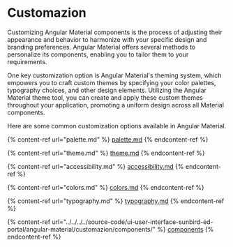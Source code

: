 # Customazion

Customizing Angular Material components is the process of adjusting their appearance and behavior to harmonize with your specific design and branding preferences. Angular Material offers several methods to personalize its components, enabling you to tailor them to your requirements.

One key customization option is Angular Material's theming system, which empowers you to craft custom themes by specifying your color palettes, typography choices, and other design elements. Utilizing the Angular Material theme tool, you can create and apply these custom themes throughout your application, promoting a uniform design across all Material components.

Here are some common customization options available in Angular Material.

{% content-ref url="palette.md" %}
[palette.md](palette.md)
{% endcontent-ref %}

{% content-ref url="theme.md" %}
[theme.md](theme.md)
{% endcontent-ref %}

{% content-ref url="accessibility.md" %}
[accessibility.md](accessibility.md)
{% endcontent-ref %}

{% content-ref url="colors.md" %}
[colors.md](colors.md)
{% endcontent-ref %}

{% content-ref url="typography.md" %}
[typography.md](typography.md)
{% endcontent-ref %}

{% content-ref url="../../../../source-code/ui-user-interface-sunbird-ed-portal/angular-material/customazion/components/" %}
[components](../../../../source-code/ui-user-interface-sunbird-ed-portal/angular-material/customazion/components/)
{% endcontent-ref %}
